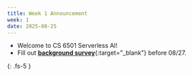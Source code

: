 ```yaml
---
title: Week 1 Announcement
week: 1
date: 2025-08-25
---
```


* Welcome to CS 6501 Serverless AI!
* Fill out [**background survey**](https://forms.gle/ZszZC3BZkChptrRy9){:target="\_blank"} before 08/27. 

{: .fs-5 }
